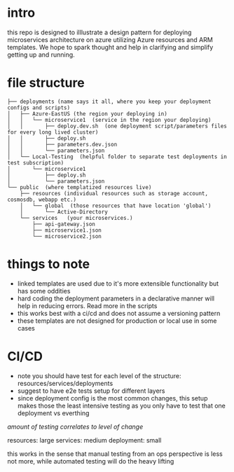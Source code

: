 # intro
this repo is designed to illlustrate a design pattern for deploying microservices architecture on azure utilizing Azure resources and ARM templates.  We hope to spark thought and help in clarifying and simplify getting up and running.

# file structure
```
├── deployments (name says it all, where you keep your deployment configs and scripts)
│   ├── Azure-EastUS (the region your deploying in)
│   │   └── microservice1  (service in the region your deploying)
│   │       ├── deploy.dev.sh  (one deployment script/parameters files for every long lived cluster)
│   │       ├── deploy.sh
│   │       ├── parameters.dev.json
│   │       └── parameters.json
│   └── Local-Testing  (helpful folder to separate test deployments in test subscription)
│       └── microservice1
│           ├── deploy.sh
│           └── parameters.json
└── public  (where templatized resources live)
    ├── resources (individual resources such as storage account, cosmosdb, webapp etc.)
    │   └── global  (those resources that have location 'global')
    │       └── Active-Directory
    └── services   (your microservices.)
        ├── api-gateway.json
        ├── microservice1.json
        └── microservice2.json
```

# things to note
- linked templates are used due to it's more extensible functionality but has some oddities
- hard coding the deployment parameters in a declarative manner will help in reducing errors.  Read more in the scripts
- this works best with a ci/cd and does not assume a versioning pattern
- these templates are not designed for production or local use in some cases

# CI/CD
- note you should have test for each level of the structure: resources/services/deployments
- suggest to have e2e tests setup for different layers 
- since deployment config is the most common changes, this setup makes those the least intensive testing as you only have to test that one deployment vs everthing

*amount of testing correlates to level of change*

resources: large
services: medium
deployment: small

this works in the sense that manual testing from an ops perspective is less not more, while automated testing will do the heavy lifting



